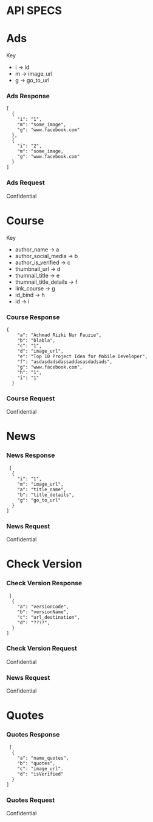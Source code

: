 # API SPECS

# Ads
Key
- i -> id 
- m -> image_url
- g -> go_to_url

### Ads Response
    [
      {
        "i": "1",
        "m": "some_image",
        "g": "www.facebook.com"
      },
      {
        "i": "2",
        "m": "some_image,
        "g": "www.facebook.com"
      }
    ]


### Ads Request
Confidential

# Course
Key
- author_name -> a
- author_social_media -> b
- author_is_verified -> c
- thumbnail_url -> d
- thumnail_title -> e
- thumnail_title_details -> f
- link_course -> g
- id_bind -> h
- id -> i

### Course Response
    {
        "a": "Achmad Rizki Nur Fauzie",
        "b": "blabla",
        "c": "1",
        "d": "image_url",
        "e": "Top 10 Project Idea for Mobile Developer",
        "f": "asdasdadsdassaddasasdadsads",
        "g": "www.facebook.com",
        "h": "1",
        "i": "1"
      }
      
 ### Course Request
 Confidential
 
 
 # News
 
 ### News Response
     [
      {
        "i": "1",
        "m": "image_url",
        "a": "title_name",
        "b": "title_details",
        "g": "go_to_url"
      }
    ]

 ### News Request
 Confidential
 
  # Check Version
 
 ### Check Version Response
     [
      {
        "a": "versionCode",
        "b": "versionName",
        "c": "url_destination",
        "d": "????",
      }
    ]

 ### Check Version Request
 Confidential

 ### News Request
 Confidential
 
  # Quotes
 
 ### Quotes Response
     [
      {
        "a": "name_quotes",
        "b": "quotes",
        "c": "image_url".
        "d": "isVerified"
      }
    ]

 ### Quotes Request
 Confidential
